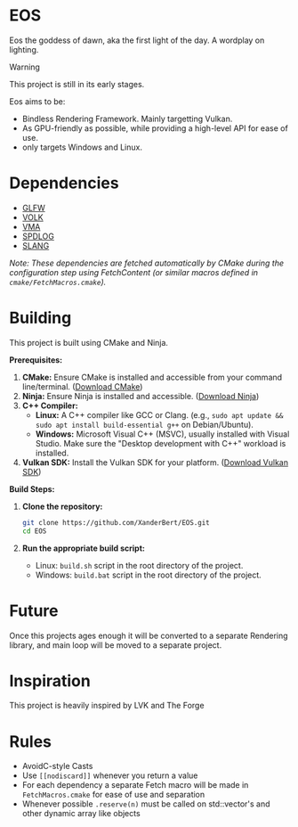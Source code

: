# EOS
Eos the goddess of dawn, aka the first light of the day. A wordplay on lighting.

> [!WARNING] 
> This project is still in its early stages.

Eos aims to be:

- Bindless Rendering Framework. Mainly targetting Vulkan.
- As GPU-friendly as possible, while providing a high-level API for ease of use.
- only targets Windows and Linux.

# Dependencies
- [GLFW](https://github.com/glfw/glfw)
- [VOLK](https://github.com/zeux/volk)
- [VMA](https://github.com/GPUOpen-LibrariesAndSDKs/VulkanMemoryAllocator)
- [SPDLOG](https://github.com/gabime/spdlog)
- [SLANG](https://github.com/shader-slang/slang)

*Note: These dependencies are fetched automatically by CMake during the configuration step using FetchContent (or similar macros defined in `cmake/FetchMacros.cmake`).*

# Building
This project is built using CMake and Ninja.

**Prerequisites:**
1.  **CMake:** Ensure CMake is installed and accessible from your command line/terminal. ([Download CMake](https://cmake.org/download/))
2.  **Ninja:** Ensure Ninja is installed and accessible. ([Download Ninja](https://github.com/ninja-build/ninja/releases))
3.  **C++ Compiler:**
    * **Linux:** A C++ compiler like GCC or Clang. (e.g., `sudo apt update && sudo apt install build-essential g++` on Debian/Ubuntu).
    * **Windows:** Microsoft Visual C++ (MSVC), usually installed with Visual Studio. Make sure the "Desktop development with C++" workload is installed.
4.  **Vulkan SDK:** Install the Vulkan SDK for your platform. ([Download Vulkan SDK](https://vulkan.lunarg.com/sdk/home))

**Build Steps:**

1.  **Clone the repository:**
    ```bash
    git clone https://github.com/XanderBert/EOS.git
    cd EOS
    ```

2.  **Run the appropriate build script:**
    * Linux: `build.sh` script in the root directory of the project.
    * Windows: `build.bat` script in the root directory of the project.

# Future
Once this projects ages enough it will be converted to a separate Rendering library, and main loop will be moved to a separate project.


# Inspiration
This project is heavily inspired by LVK and The Forge


# Rules
- AvoidC-style Casts
- Use `[[nodiscard]]` whenever you return a value
- For each dependency a separate Fetch macro will be made in `FetchMacros.cmake` for ease of use and separation 
- Whenever possible `.reserve(n)` must be called on std::vector's and other dynamic array like objects
